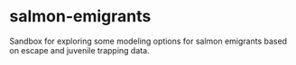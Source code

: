 # salmon-emigrants
Sandbox for exploring some modeling options for salmon emigrants based on escape and juvenile trapping data.
